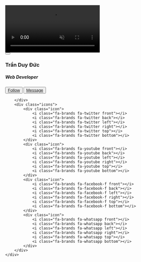 <!DOCTYPE html>
<html lang="en">
<head>
    <meta charset="UTF-8">
    <meta http-equiv="X-UA-Compatible" content="IE=edge">
    <meta name="viewport" content="width=device-width, initial-scale=1.0">
    <title>3D Card</title>
    <!--font awasome icons-->
    <link rel="stylesheet" href="https://cdnjs.cloudflare.com/ajax/libs/font-awesome/6.0.0/css/all.min.css" integrity="sha512-9usAa10IRO0HhonpyAIVpjrylPvoDwiPUiKdWk5t3PyolY1cOd4DSE0Ga+ri4AuTroPR5aQvXU9xC6qOPnzFeg==" crossorigin="anonymous" referrerpolicy="no-referrer" />
    <link rel="preconnect" href="https://fonts.googleapis.com">
<link rel="preconnect" href="https://fonts.gstatic.com" crossorigin>
<link href="https://fonts.googleapis.com/css2?family=Roboto&display=swap" rel="stylesheet">
    <!--my css file-->
    <link rel="stylesheet" href="style.css">
</head>
<body >
    <video autoplay muted plays-inline loop>
        <source src="./img/video (2).mp4" type="video/mp4">
    </video>
    <div class="container">
        <button class="call"><i class="fa-solid fa-phone"></i></button>
    <div class="card move">
       <div class="imgbox">
          <img src="./img/273938833_632355901326918_5333297370648698660_n.jpg" alt="">
       </div>
       <div class="name-job">
          <h3>Trần Duy Đức</h3>
          <h5>Web Developer</h5>
        </div>
        <div class="skills">
          <button class="btn-Follow"><a href="https://www.tiktok.com/@tranduc99v9?fbclid=IwAR0dtT09iGSXdidNpFMbXaqE9cwyZGUpYacY1dto5hxUhybfaEwZpj-A5HU">Follow</a></button>
          <button class="btn-Message"><a href="https://www.facebook.com/profile.php?id=100036575412428">Message</a>   </button>
        </div>

        </div>
        <div class="icons">
            <div class="icon">
                <i class="fa-brands fa-twitter front"></i>
                <i class="fa-brands fa-twitter back"></i>
                <i class="fa-brands fa-twitter left"></i>
                <i class="fa-brands fa-twitter right"></i>
                <i class="fa-brands fa-twitter top"></i>
                <i class="fa-brands fa-twitter bottom"></i>
            </div>
            <div class="icon">
                <i class="fa-brands fa-youtube front"></i>
                <i class="fa-brands fa-youtube back"></i>
                <i class="fa-brands fa-youtube left"></i>
                <i class="fa-brands fa-youtube right"></i>
                <i class="fa-brands fa-youtube top"></i>
                <i class="fa-brands fa-youtube bottom"></i>
            </div>
            <div class="icon">
                <i class="fa-brands fa-facebook-f front"></i>
                <i class="fa-brands fa-facebook-f back"></i>
                <i class="fa-brands fa-facebook-f left"></i>
                <i class="fa-brands fa-facebook-f right"></i>
                <i class="fa-brands fa-facebook-f top"></i>
                <i class="fa-brands fa-facebook-f bottom"></i>
            </div>
            <div class="icon">
                <i class="fa-brands fa-whatsapp front"></i>
                <i class="fa-brands fa-whatsapp back"></i>
                <i class="fa-brands fa-whatsapp left"></i>
                <i class="fa-brands fa-whatsapp right"></i>
                <i class="fa-brands fa-whatsapp top"></i>
                <i class="fa-brands fa-whatsapp bottom"></i>
            </div>
        </div>
    </div>

</body>
</html>
<script>
    var container=document.querySelector('.container')
    var icons=document.querySelector('.icons')
    var call=document.querySelector('.call')
    var body =document.querySelector('body')
    var card=document.querySelector('.card')
    // body.addEventListener('onload',function(){
        setTimeout(function(){
        container.classList.add('move')
    },3000)
    // })
   setTimeout(function(){
    icons.style="opacity: 0"
    call.style="opacity: 0"
   },2000)
   setTimeout(function(){
    card.classList.remove('move')
    icons.style="opacity: 1"
    call.style="opacity: 1"
   },6000)
    
</script>